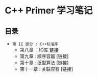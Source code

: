 # C++ Primer 学习笔记

## 目录

- `第 II 部分 : C++标准库`
  - 第八章 ：IO库 [链接](https://github.com/lzy2022cg/C-Primer/blob/main/Node/8.1.md)
  - 第九章 : 顺序容器 [链接]
  - 第十章 : 泛型算法 [链接]
  - 第十一章 : 关联容器 [链接]
